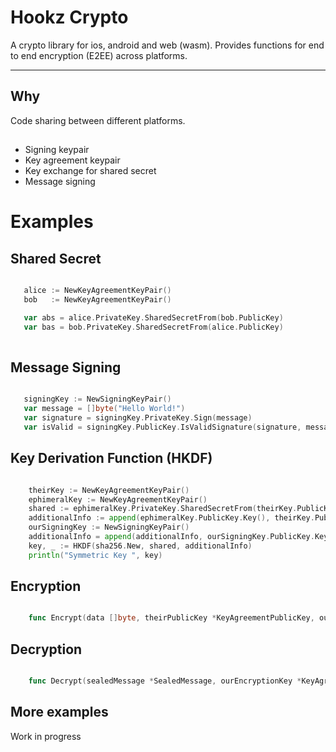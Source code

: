 # Hookz Crypto
 A crypto library for ios, android and web (wasm). Provides functions for end to end encryption (E2EE) across platforms.

 ---

## Why
 Code sharing between different platforms.

## 
- Signing keypair
- Key agreement keypair
- Key exchange for shared secret
- Message signing

# Examples

## Shared Secret

 ```go

	alice := NewKeyAgreementKeyPair()
	bob   := NewKeyAgreementKeyPair()

	var abs = alice.PrivateKey.SharedSecretFrom(bob.PublicKey)
	var bas = bob.PrivateKey.SharedSecretFrom(alice.PublicKey)
	
 ```

## Message Signing

 ```go

	signingKey := NewSigningKeyPair()
	var message = []byte("Hello World!")
	var signature = signingKey.PrivateKey.Sign(message)
	var isValid = signingKey.PublicKey.IsValidSignature(signature, message)

```

## Key Derivation Function (HKDF)

```go

	theirKey := NewKeyAgreementKeyPair()
	ephimeralKey := NewKeyAgreementKeyPair()
	shared := ephimeralKey.PrivateKey.SharedSecretFrom(theirKey.PublicKey)
	additionalInfo := append(ephimeralKey.PublicKey.Key(), theirKey.PublicKey.Key()...)
	ourSigningKey := NewSigningKeyPair()
	additionalInfo = append(additionalInfo, ourSigningKey.PublicKey.Key()...)
	key, _ := HKDF(sha256.New, shared, additionalInfo)
	println("Symmetric Key ", key)

```

## Encryption
```go

	func Encrypt(data []byte, theirPublicKey *KeyAgreementPublicKey, ourSigningKey *SigningKeyPair) (*SealedMessage, error)

```

## Decryption
```go

	func Decrypt(sealedMessage *SealedMessage, ourEncryptionKey *KeyAgreementKeyPair, theirSigningKey *SigningPublicKey) ([]byte, error)

```

## More examples 
 Work in progress 